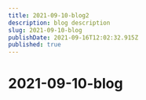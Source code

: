 ```yaml
---
title: 2021-09-10-blog2
description: blog description
slug: 2021-09-10-blog
publishDate: 2021-09-16T12:02:32.915Z
published: true
---
```


# 2021-09-10-blog
